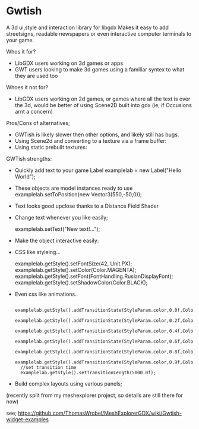 # Gwtish
A 3d ui,style and interaction library for libgdx
Makes it easy to add streetsigns, readable newspapers or even interactive computer terminals to your game.

Whos it for?
- LibGDX users working on 3d games or apps
- GWT users looking to make 3d games using a familiar syntex to what they are used too

Whoes it not for?
- LibGDX users working on 2d games, or games where all the text is over the 3d, would be better of using Scene2D built into gdx
(ie, if Occusions arnt a concern)

Pros/Cons of alternatives;
- GWTish is likely slower then other options, and likely still has bugs.
- Using Scene2d and converting to a texture via a frame buffer:
- Using static prebuilt textures:

GWTish strengths:

- Quickly add text to your game
    Label examplelab = new Label("Hello World");		

- These objects are model instances ready to use
    examplelab.setToPosition(new Vector3(550,-50,0));

- Text looks good upclose thanks to a Distance Field Shader

- Change text whenever you like easily;

     examplelab.setText("New text!...");

- Make the object interactive easily:

- CSS like styleing...

    examplelab.getStyle().setFontSize(42, Unit.PX); 
    examplelab.getStyle().setColor(Color.MAGENTA);
    examplelab.getStyle().setFont(FontHandling.RuslanDisplayFont);
    examplelab.getStyle().setShadowColor(Color.BLACK);
    
- Even css like animations..

		examplelab.getStyle().addTransitionState(StyleParam.color,0.0f,Color.RED);
		examplelab.getStyle().addTransitionState(StyleParam.color,0.2f,Color.ORANGE);
		examplelab.getStyle().addTransitionState(StyleParam.color,0.4f,Color.YELLOW);
		examplelab.getStyle().addTransitionState(StyleParam.color,0.6f,Color.GREEN);
		examplelab.getStyle().addTransitionState(StyleParam.color,0.8f,Color.BLUE);
		examplelab.getStyle().addTransitionState(StyleParam.color,0.9f,Color.PURPLE);
		//set transition time
		examplelab.getStyle().setTransitionLength(5000.0f); 
    
- Build complex layouts using various panels;

(recently split from my meshexplorer project, so details are still there for now)

see;
https://github.com/ThomasWrobel/MeshExplorerGDX/wiki/Gwtish-widget-examples


